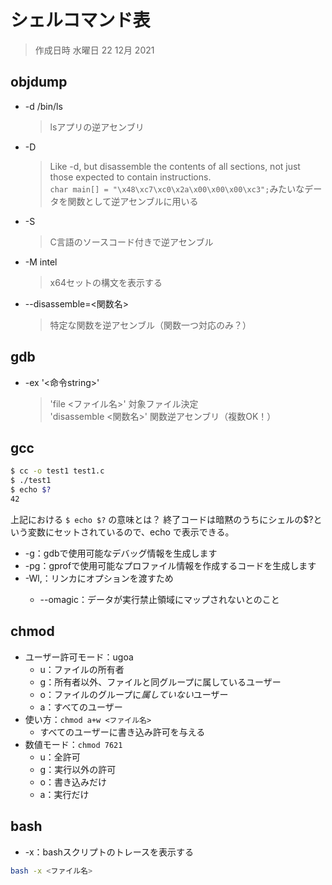 # シェルコマンド表

> 作成日時 水曜日 22 12月 2021

## objdump

* -d /bin/ls
   > lsアプリの逆アセンブリ
* -D
   > Like -d, but disassemble the contents of all sections, not just those expected to contain instructions.  \
   > `char main[] = "\x48\xc7\xc0\x2a\x00\x00\x00\xc3";`みたいなデータを関数として逆アセンブルに用いる
* -S
   > C言語のソースコード付きで逆アセンブル
* -M intel
   > x64セットの構文を表示する
* --disassemble=<関数名>
   > 特定な関数を逆アセンブル（関数一つ対応のみ？）

## gdb

* -ex '<命令string>'
   > 'file <ファイル名>' 対象ファイル決定  \
   >'disassemble <関数名>' 関数逆アセンブリ（複数OK！）

## gcc

```bash
$ cc -o test1 test1.c
$ ./test1
$ echo $?
42
```

上記における `$ echo $?` の意味とは？
終了コードは暗黙のうちにシェルの$?という変数にセットされているので、echo で表示できる。

* -g：gdbで使用可能なデバッグ情報を生成します
* -pg：gprofで使用可能なプロファイル情報を作成するコードを生成します
* -Wl,<options>：リンカにオプションを渡すため
  * --omagic：データが実行禁止領域にマップされないとのこと

## chmod

* ユーザー許可モード：ugoa
  * u：ファイルの所有者
  * g：所有者以外、ファイルと同グループに属しているユーザー
  * o：ファイルのグループに*属していない*ユーザー
  * a：すべてのユーザー
* 使い方：`chmod a+w <ファイル名>`
  * すべてのユーザーに書き込み許可を与える
* 数値モード：`chmod 7621`
  * u：全許可
  * g：実行以外の許可
  * o：書き込みだけ
  * a：実行だけ

## bash

* -x：bashスクリプトのトレースを表示する

```Bash
bash -x <ファイル名>
```
